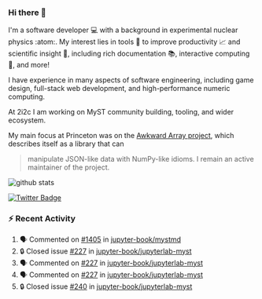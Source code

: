 ### Hi there 👋 

I'm a software developer 💻 with a background in experimental nuclear physics :atom:. My interest lies in tools :wrench: to improve productivity :chart_with_upwards_trend: and scientific insight :telescope:, including rich documentation 📚, interactive computing 🧮, and more! 

I have experience in many aspects of software engineering, including game design, full-stack web development, and high-performance numeric computing. 

At 2i2c I am working on MyST community building, tooling, and wider ecosystem. 

My main focus at Princeton was on the [Awkward Array project](awkward-array.org/), which describes itself as a library that can 
> manipulate JSON-like data with NumPy-like idioms. I remain an active maintainer of the project. 

![github stats](https://github-readme-stats.vercel.app/api?username=agoose77&show_icons=true&hide_rank=true&hide_title=true&bg_color=30,e76445,904e95&text_color=efe3ec&icon_color=efe3ec)
<!--
**agoose77/agoose77** is a ✨ _special_ ✨ repository because its `README.md` (this file) appears on your GitHub profile.

Here are some ideas to get you started:

- 🔭 I’m currently working on ...
- 🌱 I’m currently learning ...
- 👯 I’m looking to collaborate on ...
- 🤔 I’m looking for help with ...
- 💬 Ask me about ...
- 📫 How to reach me: ...
- 😄 Pronouns: ...
- ⚡ Fun fact: ...
-->

[![Twitter Badge](https://img.shields.io/twitter/follow/agoose77?style=flat-square&logo=Twitter&logoColor=white&color=cornflowerblue)](https://twitter.com/agoose77)

### :zap: Recent Activity

<!--START_SECTION:activity-->
1. 🗣 Commented on [#1405](https://github.com/jupyter-book/mystmd/pull/1405#issuecomment-2256219592) in [jupyter-book/mystmd](https://github.com/jupyter-book/mystmd)
2. 🔒 Closed issue [#227](https://github.com/jupyter-book/jupyterlab-myst/issues/227) in [jupyter-book/jupyterlab-myst](https://github.com/jupyter-book/jupyterlab-myst)
3. 🗣 Commented on [#227](https://github.com/jupyter-book/jupyterlab-myst/issues/227#issuecomment-2256132482) in [jupyter-book/jupyterlab-myst](https://github.com/jupyter-book/jupyterlab-myst)
4. 🗣 Commented on [#227](https://github.com/jupyter-book/jupyterlab-myst/issues/227#issuecomment-2256130147) in [jupyter-book/jupyterlab-myst](https://github.com/jupyter-book/jupyterlab-myst)
5. 🔒 Closed issue [#240](https://github.com/jupyter-book/jupyterlab-myst/issues/240) in [jupyter-book/jupyterlab-myst](https://github.com/jupyter-book/jupyterlab-myst)
<!--END_SECTION:activity-->
